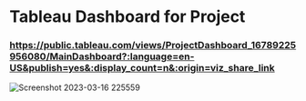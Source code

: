  
# Tableau Dashboard for Project
### https://public.tableau.com/views/ProjectDashboard_16789225956080/MainDashboard?:language=en-US&publish=yes&:display_count=n&:origin=viz_share_link
![Screenshot 2023-03-16 225559](https://user-images.githubusercontent.com/85464771/225801521-529dde5c-f43c-4edd-934b-53694fc6c7b3.png)
